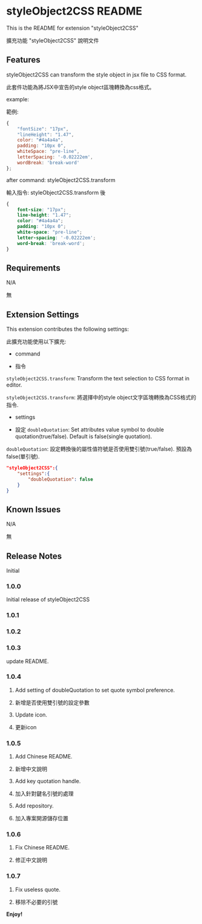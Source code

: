 # styleObject2CSS README

This is the README for extension "styleObject2CSS"

擴充功能 "styleObject2CSS" 說明文件

## Features

styleObject2CSS can transform the style object in jsx file to CSS format.

此套件功能為將JSX中宣告的style object區塊轉換為css格式。

example:

範例:

```javascript
{
    "fontSize": "17px",
    "lineHeight": "1.47",
    color: "#4a4a4a",
    padding: "10px 0",
    whiteSpace: "pre-line",
    letterSpacing: '-0.02222em',
    wordBreak: 'break-word'
};
```

after command: styleObject2CSS.transform

輸入指令: styleObject2CSS.transform 後

```SCSS
{
    font-size: "17px";
    line-height: "1.47";
    color: "#4a4a4a";
    padding: "10px 0";
    white-space: "pre-line";
    letter-spacing: '-0.02222em';
    word-break: 'break-word';
}
```

## Requirements

N/A

無

## Extension Settings

This extension contributes the following settings:

此擴充功能使用以下擴充:

* command

* 指令

`styleObject2CSS.transform`: Transform the text selection to CSS format in editor.

`styleObject2CSS.transform`: 將選擇中的style object文字區塊轉換為CSS格式的指令.

* settings

* 設定
`doubleQuotation`: Set attributes value symbol to double quotation(true/false). Default is false(single quotation).

`doubleQuotation`: 設定轉換後的屬性值符號是否使用雙引號(true/false). 預設為false(單引號).

```JSON
"styleObject2CSS":{
    "settings":{
        "doubleQuotation": false
    }
}
```

## Known Issues

N/A

無

## Release Notes

Initial

### 1.0.0

Initial release of styleObject2CSS

### 1.0.1
### 1.0.2
### 1.0.3

update README.

### 1.0.4
1. Add setting of doubleQuotation  to set quote symbol preference.

1. 新增是否使用雙引號的設定參數

2. Update icon.

2. 更新icon

### 1.0.5
1. Add Chinese README.

1. 新增中文說明

2. Add key quotation handle.

2. 加入針對鍵名引號的處理

3. Add repository.

3. 加入專案開源儲存位置

### 1.0.6
1. Fix Chinese README.

1. 修正中文說明

### 1.0.7
1. Fix useless quote.

1. 移除不必要的引號

**Enjoy!**
